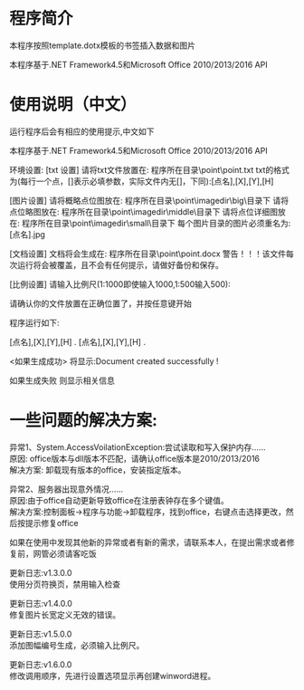# 程序简介
本程序按照template.dotx模板的书签插入数据和图片

本程序基于.NET Framework4.5和Microsoft Office 2010/2013/2016 API
# 使用说明（中文）
运行程序后会有相应的使用提示,中文如下

本程序基于.NET Framework4.5和Microsoft Office 2010/2013/2016 API

环境设置:
[txt 设置]
请将txt文件放置在: 程序所在目录\point\point.txt
txt的格式为(每行一个点，[]表示必填参数，实际文件内无[]，下同):[点名],[X],[Y],[H]

[图片设置]
请将概略点位图放在: 程序所在目录\point\imagedir\big\目录下
请将点位略图放在: 程序所在目录\point\imagedir\middle\目录下
请将点位详细图放在: 程序所在目录\point\imagedir\small\目录下
每个图片目录的图片必须重名为: [点名].jpg

[文档设置]
文档将会生成在: 程序所在目录\point\point.docx
警告！！！该文件每次运行将会被覆盖，且不会有任何提示，请做好备份和保存。

[比例设置]
请输入比例尺(1:1000即使输入1000,1:500输入500):


请确认你的文件放置在正确位置了，并按任意键开始

程序运行如下:

[点名],[X],[Y],[H]
         .
[点名],[X],[Y],[H]
	.

<如果生成成功>
将显示:Document created successfully !

如果生成失败
则显示相关信息

# 一些问题的解决方案:
异常1、System.AccessVoilationException:尝试读取和写入保护内存……  
原因: office版本与dll版本不匹配，请确认office版本是2010/2013/2016  
解决方案: 卸载现有版本的office，安装指定版本。  

异常2、服务器出现意外情况……  
原因:由于office自动更新导致office在注册表钟存在多个键值。  
解决方案:控制面板->程序与功能->卸载程序，找到office，右键点击选择更改，然后按提示修复office  

如果在使用中发现其他新的异常或者有新的需求，请联系本人，在提出需求或者修复前，网管必须请客吃饭  


更新日志:v1.3.0.0  
使用分页符换页，禁用输入检查  

更新日志:v1.4.0.0  
修复图片长宽定义无效的错误。  

更新日志:v1.5.0.0  
添加图幅编号生成，必须输入比例尺。  

更新日志:v1.6.0.0  
修改调用顺序，先进行设置选项显示再创建winword进程。  

